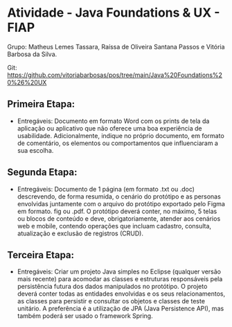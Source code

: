 # Atividade - Java Foundations & UX - FIAP 

Grupo: Matheus Lemes Tassara, Raíssa de Oliveira Santana Passos e Vitória Barbosa da Silva.

Git: https://github.com/vitoriabarbosas/pos/tree/main/Java%20Foundations%20%26%20UX 

## Primeira Etapa: 

- Entregáveis: 
Documento em formato Word com os prints de tela da aplicação ou aplicativo que não oferece uma boa experiência de usabilidade. Adicionalmente, indique no próprio documento, em formato de comentário, os elementos ou comportamentos que influenciaram a sua escolha.

## Segunda Etapa: 

- Entregáveis: 
Documento de 1 página (em formato .txt ou .doc) descrevendo, de forma resumida, o cenário do protótipo e as personas envolvidas juntamente com o arquivo do protótipo exportado pelo Figma em formato. fig ou .pdf. O protótipo deverá conter, no máximo, 5 telas ou blocos de conteúdo e deve, obrigatoriamente, atender aos cenários web e mobile, contendo operações que incluam cadastro, consulta, atualização e exclusão de registros (CRUD).


## Terceira Etapa: 

- Entregáveis: 
Criar um projeto Java simples no Eclipse (qualquer versão mais recente) para acomodar as classes e estruturas responsáveis pela persistência futura dos dados manipulados no protótipo. O projeto deverá conter todas as entidades envolvidas e os seus relacionamentos, as classes para persistir e consultar os objetos e classes de teste unitário. A preferência é a utilização de JPA (Java Persistence API), mas também poderá ser usado o framework Spring.
